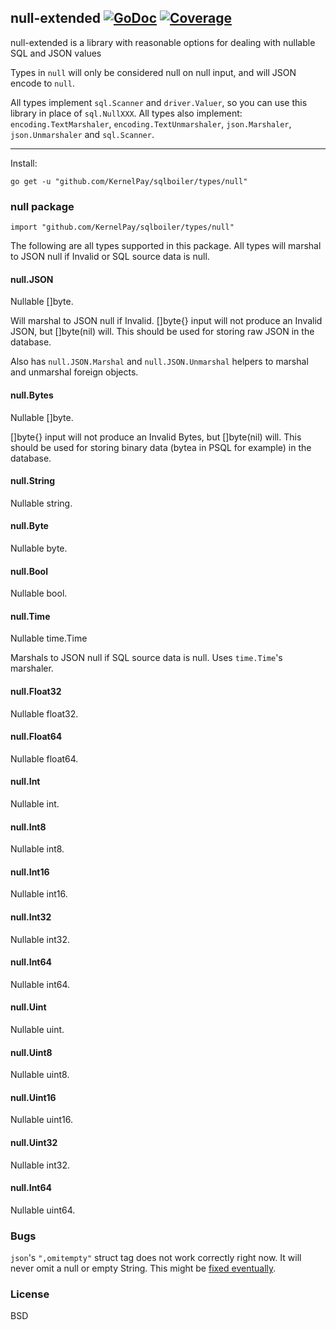 ## null-extended [![GoDoc](https://godoc.org/github.com/volatiletech/null?status.svg)](https://godoc.org/github.com/volatiletech/null) [![Coverage](http://gocover.io/_badge/github.com/volatiletech/null)](http://gocover.io/github.com/volatiletech/null)

null-extended is a library with reasonable options for dealing with nullable SQL and JSON values

Types in `null` will only be considered null on null input, and will JSON encode to `null`.

All types implement `sql.Scanner` and `driver.Valuer`, so you can use this library in place of `sql.NullXXX`. All types also implement: `encoding.TextMarshaler`, `encoding.TextUnmarshaler`, `json.Marshaler`, `json.Unmarshaler` and `sql.Scanner`.

---

Install:

`go get -u "github.com/KernelPay/sqlboiler/types/null"`

### null package

`import "github.com/KernelPay/sqlboiler/types/null"`

The following are all types supported in this package. All types will marshal to JSON null if Invalid or SQL source data is null.

#### null.JSON
Nullable []byte.

Will marshal to JSON null if Invalid. []byte{} input will not produce an Invalid JSON, but []byte(nil) will. This should be used for storing raw JSON in the database.

Also has `null.JSON.Marshal` and `null.JSON.Unmarshal` helpers to marshal and unmarshal foreign objects.

#### null.Bytes
Nullable []byte.

[]byte{} input will not produce an Invalid Bytes, but []byte(nil) will. This should be used for storing binary data (bytea in PSQL for example) in the database.

#### null.String
Nullable string.

#### null.Byte
Nullable byte.

#### null.Bool
Nullable bool.

#### null.Time
Nullable time.Time

Marshals to JSON null if SQL source data is null. Uses `time.Time`'s marshaler.

#### null.Float32
Nullable float32.

#### null.Float64
Nullable float64.

#### null.Int
Nullable int.

#### null.Int8
Nullable int8.

#### null.Int16
Nullable int16.

#### null.Int32
Nullable int32.

#### null.Int64
Nullable int64.

#### null.Uint
Nullable uint.

#### null.Uint8
Nullable uint8.

#### null.Uint16
Nullable uint16.

#### null.Uint32
Nullable int32.

#### null.Int64
Nullable uint64.

### Bugs
`json`'s `",omitempty"` struct tag does not work correctly right now. It will never omit a null or empty String. This might be [fixed eventually](https://github.com/golang/go/issues/4357).

### License
BSD

